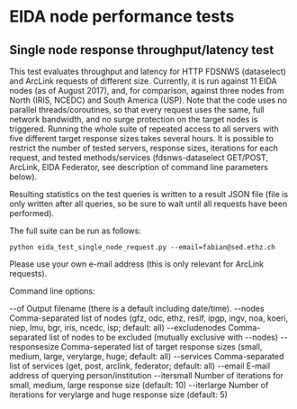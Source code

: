 EIDA node performance tests
===========================

Single node response throughput/latency test
--------------------------------------------

This test evaluates throughput and latency for HTTP FDSNWS (dataselect) and 
ArcLink requests of different size. Currently, it is run against 11 EIDA nodes 
(as of August 2017), and, for comparison, against three nodes from North 
(IRIS, NCEDC) and South America (USP). Note that the code uses no parallel
threads/coroutines, so that every request uses the same, full network 
bandwidth, and no surge protection on the target nodes is triggered.
Running the whole suite of repeated access to all servers with five
different target response sizes takes several hours. It is possible to restrict
the number of tested servers, response sizes, iterations for each request, and
tested methods/services (fdsnws-dataselect GET/POST, ArcLink, EIDA Federator,
see description of command line parameters below).

Resulting statistics on the test queries is written to a result JSON file
(file is only written after all queries, so be sure to wait until all requests
have been performed).

The full suite can be run as follows:

````
python eida_test_single_node_request.py --email=fabian@sed.ethz.ch
````

Please use your own e-mail address (this is only relevant for ArcLink 
requests).

Command line options:

--of            Output filename (there is a default including date/time). 
--nodes         Comma-separated list of nodes
                (gfz, odc, ethz, resif, ipgp, ingv, noa, koeri, niep, lmu, bgr,
                iris, ncedc, isp; default: all)
--excludenodes  Comma-separated list of nodes to be excluded (mutually
                exclusive with --nodes)
--responsesize  Comma-seperated list of target response sizes (small, medium,
                large, verylarge, huge; default: all)
--services      Comma-separated list of services (get, post, arclink, 
                federator; default: all)
--email         E-mail address of querying person/institution
--itersmall     Number of iterations for small, medium, large response size
                (default: 10)
--iterlarge     Number of iterations for verylarge and huge response size
                (default: 5)
